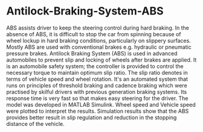# Antilock-Braking-System-ABS
ABS assists driver to keep the steering control during hard braking. In the absence of ABS, it is difficult to stop the car from spinning because of wheel lockup in hard braking conditions, particularly on slippery surfaces. Mostly ABS are used with conventional brakes e.g. hydraulic or pneumatic pressure brakes. Antilock Braking System (ABS) is used in advanced automobiles to prevent slip and locking of wheels after brakes are applied. It is an automobile safety system; the controller is provided to control the necessary torque to maintain optimum slip ratio. The slip ratio denotes in terms of vehicle speed and wheel rotation. It's an automated system that runs on principles of threshold braking and cadence braking which were practised by skilful drivers with previous generation braking systems. Its response time is very fast so that makes easy steering for the driver. The model was developed in MATLAB Simulink. Wheel speed and Vehicle speed were plotted to interpret the results. Simulation results show that the ABS provides better result in slip regulation and reduction in the stopping distance of the vehicle.  
